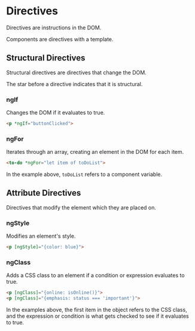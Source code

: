 # Directives

Directives are instructions in the DOM.

Components are directives with a template.

## Structural Directives

Structural directives are directives that change the DOM.

The star before a directive indicates that it is structural.

### ngIf

Changes the DOM if it evaluates to true.

```HTML
<p *ngIf="buttonClicked">
```

### ngFor

Iterates through an array, creating an element in the DOM for each item.

```HTML
<to-do *ngFor="let item of toDoList">
```

In the example above, `toDoList` refers to a component variable.

## Attribute Directives

Directives that modify the element which they are placed on.

### ngStyle

Modifies an element's style.

```HTML
<p [ngStyle]="{color: blue}">
``` 

### ngClass

Adds a CSS class to an element if a condition or expression evaluates to true.

```HTML
<p [ngClass]="{online: isOnline()}">
<p [ngClass]="{emphasis: status === 'important'}">
```

In the examples above, the first item in the object refers to the CSS class, and the expression or condition is what gets checked to see if it evaluates to true.
